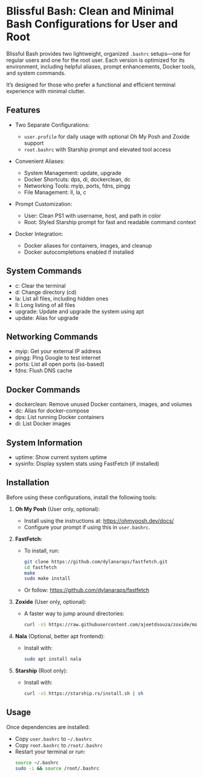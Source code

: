 # Blissful Bash: Clean and Minimal Bash Configurations for User and Root

Blissful Bash provides two lightweight, organized `.bashrc` setups—one for regular users and one for the root user. Each version is optimized for its environment, including helpful aliases, prompt enhancements, Docker tools, and system commands.

It’s designed for those who prefer a functional and efficient terminal experience with minimal clutter.

Features
--------
- Two Separate Configurations:
  - `user.profile` for daily usage with optional Oh My Posh and Zoxide support
  - `root.bashrc` with Starship prompt and elevated tool access

- Convenient Aliases:
  - System Management: update, upgrade
  - Docker Shortcuts: dps, di, dockerclean, dc
  - Networking Tools: myip, ports, fdns, pingg
  - File Management: ll, la, c

- Prompt Customization:
  - User: Clean PS1 with username, host, and path in color
  - Root: Styled Starship prompt for fast and readable command context

- Docker Integration:
  - Docker aliases for containers, images, and cleanup
  - Docker autocompletions enabled if installed

System Commands
---------------
- c: Clear the terminal
- d: Change directory (cd)
- la: List all files, including hidden ones
- ll: Long listing of all files
- upgrade: Update and upgrade the system using apt
- update: Alias for upgrade

Networking Commands
-------------------
- myip: Get your external IP address
- pingg: Ping Google to test internet
- ports: List all open ports (ss-based)
- fdns: Flush DNS cache

Docker Commands
---------------
- dockerclean: Remove unused Docker containers, images, and volumes
- dc: Alias for docker-compose
- dps: List running Docker containers
- di: List Docker images

System Information
------------------
- uptime: Show current system uptime
- sysinfo: Display system stats using FastFetch (if installed)

Installation
------------
Before using these configurations, install the following tools:

1. **Oh My Posh** (User only, optional):
   - Install using the instructions at: https://ohmyposh.dev/docs/
   - Configure your prompt if using this in `user.bashrc`.

2. **FastFetch**:
   - To install, run:
     ```bash
     git clone https://github.com/dylanaraps/fastfetch.git
     cd fastfetch
     make
     sudo make install
     ```
   - Or follow: https://github.com/dylanaraps/fastfetch

3. **Zoxide** (User only, optional):
   - A faster way to jump around directories:
     ```bash
     curl -sS https://raw.githubusercontent.com/ajeetdsouza/zoxide/main/install.sh | bash
     ```

4. **Nala** (Optional, better apt frontend):
   - Install with:
     ```bash
     sudo apt install nala
     ```

5. **Starship** (Root only):
   - Install with:
     ```bash
     curl -sS https://starship.rs/install.sh | sh
     ```

Usage
-----
Once dependencies are installed:

- Copy `user.bashrc` to `~/.bashrc`
- Copy `root.bashrc` to `/root/.bashrc`
- Restart your terminal or run:
  ```bash
  source ~/.bashrc
  sudo -i && source /root/.bashrc
